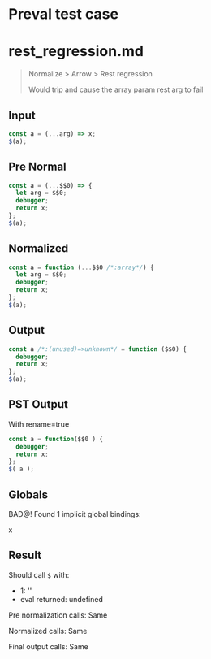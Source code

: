 # Preval test case

# rest_regression.md

> Normalize > Arrow > Rest regression
>
> Would trip and cause the array param rest arg to fail

## Input

`````js filename=intro
const a = (...arg) => x;
$(a);
`````

## Pre Normal


`````js filename=intro
const a = (...$$0) => {
  let arg = $$0;
  debugger;
  return x;
};
$(a);
`````

## Normalized


`````js filename=intro
const a = function (...$$0 /*:array*/) {
  let arg = $$0;
  debugger;
  return x;
};
$(a);
`````

## Output


`````js filename=intro
const a /*:(unused)=>unknown*/ = function ($$0) {
  debugger;
  return x;
};
$(a);
`````

## PST Output

With rename=true

`````js filename=intro
const a = function($$0 ) {
  debugger;
  return x;
};
$( a );
`````

## Globals

BAD@! Found 1 implicit global bindings:

x

## Result

Should call `$` with:
 - 1: '<function>'
 - eval returned: undefined

Pre normalization calls: Same

Normalized calls: Same

Final output calls: Same
